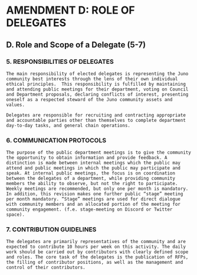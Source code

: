 # AMENDMENT D: ROLE OF DELEGATES

## D. Role and Scope of a Delegate (5-7)

### 5. RESPONSIBILITIES OF DELEGATES

    The main responsibility of elected delegates is representing the Juno community best interests through the lens of their own individual ethical principles.  This responsibility is fulfilled by maintaining and attending public meetings for their department, voting on Council and Department proposals, declaring conflicts of interest, presenting oneself as a respected steward of the Juno community assets and values.

    Delegates are responsible for recruiting and contracting appropriate and accountable parties other than themselves to complete department day-to-day tasks, and general chain operations.

### 6. COMMUNICATION PROTOCOLS

    The purpose of the public department meetings is to give the community the opportunity to obtain information and provide feedback. A distinction is made between internal meetings which the public may attend and public meetings in which the public may participate and speak. At internal public meetings, the focus is on coordination between the delegates of a department, while providing community members the ability to observe, but not the right to participate. Weekly meetings are recommended, but only one per month is mandatory. In addition, this revision makes one further public “stage” meeting per month mandatory. “Stage” meetings are used for direct dialogue with community members and an allocated portion of the meeting for community engagement. (f.e. stage-meeting on Discord or Twitter space).

### 7. CONTRIBUTION GUIDELINES

    The delegates are primarily representatives of the community and are expected to contribute 10 hours per week on this activity. The daily work should be carried out by contributors with clearly defined scope and roles. The core task of the delegates is the publication of RFPs, the filling of contributor positions, as well as the management and control of their contributors.
